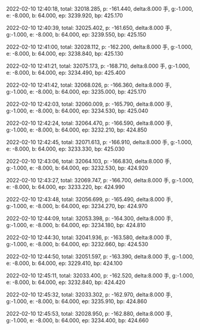 2022-02-10 12:40:18, total: 32018.285, p: -161.440, delta:8.000 手, g:-1.000, e: -8.000, b: 64.000, ep: 3239.920, bp: 425.170

2022-02-10 12:40:39, total: 32025.402, p: -161.650, delta:8.000 手, g:-1.000, e: -8.000, b: 64.000, ep: 3239.550, bp: 425.150

2022-02-10 12:41:00, total: 32028.112, p: -162.200, delta:8.000 手, g:-1.000, e: -8.000, b: 64.000, ep: 3238.840, bp: 425.130

2022-02-10 12:41:21, total: 32075.173, p: -168.710, delta:8.000 手, g:-1.000, e: -8.000, b: 64.000, ep: 3234.490, bp: 425.400

2022-02-10 12:41:42, total: 32068.026, p: -166.360, delta:8.000 手, g:-1.000, e: -8.000, b: 64.000, ep: 3235.000, bp: 425.170

2022-02-10 12:42:03, total: 32060.009, p: -165.790, delta:8.000 手, g:-1.000, e: -8.000, b: 64.000, ep: 3234.530, bp: 425.040

2022-02-10 12:42:24, total: 32064.470, p: -166.590, delta:8.000 手, g:-1.000, e: -8.000, b: 64.000, ep: 3232.210, bp: 424.850

2022-02-10 12:42:45, total: 32071.613, p: -166.910, delta:8.000 手, g:-1.000, e: -8.000, b: 64.000, ep: 3233.330, bp: 425.030

2022-02-10 12:43:06, total: 32064.103, p: -166.830, delta:8.000 手, g:-1.000, e: -8.000, b: 64.000, ep: 3232.530, bp: 424.920

2022-02-10 12:43:27, total: 32069.747, p: -166.700, delta:8.000 手, g:-1.000, e: -8.000, b: 64.000, ep: 3233.220, bp: 424.990

2022-02-10 12:43:48, total: 32056.699, p: -165.490, delta:8.000 手, g:-1.000, e: -8.000, b: 64.000, ep: 3234.270, bp: 424.970

2022-02-10 12:44:09, total: 32053.398, p: -164.300, delta:8.000 手, g:-1.000, e: -8.000, b: 64.000, ep: 3234.180, bp: 424.810

2022-02-10 12:44:30, total: 32041.936, p: -163.580, delta:8.000 手, g:-1.000, e: -8.000, b: 64.000, ep: 3232.660, bp: 424.530

2022-02-10 12:44:50, total: 32051.597, p: -163.390, delta:8.000 手, g:-1.000, e: -8.000, b: 64.000, ep: 3229.410, bp: 424.100

2022-02-10 12:45:11, total: 32033.400, p: -162.520, delta:8.000 手, g:-1.000, e: -8.000, b: 64.000, ep: 3232.840, bp: 424.420

2022-02-10 12:45:32, total: 32033.302, p: -162.970, delta:8.000 手, g:-1.000, e: -8.000, b: 64.000, ep: 3235.910, bp: 424.860

2022-02-10 12:45:53, total: 32028.950, p: -162.880, delta:8.000 手, g:-1.000, e: -8.000, b: 64.000, ep: 3234.400, bp: 424.660
